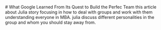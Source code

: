 # What Google Learned From Its Quest to Build the Perfec Team
this article about Julia story focusing in how to deal with groups and work with them understanding everyone in MBA. julia discuss different personalities in the group and whom you should stay away from.